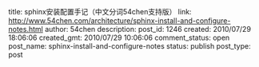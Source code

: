 title: sphinx安装配置手记（中文分词54chen支持版）
link: http://www.54chen.com/architecture/sphinx-install-and-configure-notes.html
author: 54chen
description: 
post_id: 1246
created: 2010/07/29 18:06:06
created_gmt: 2010/07/29 10:06:06
comment_status: open
post_name: sphinx-install-and-configure-notes
status: publish
post_type: post
